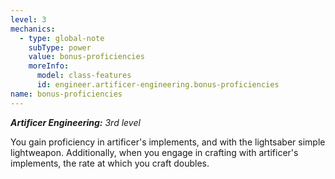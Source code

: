 ```yaml
---
level: 3
mechanics:
  - type: global-note
    subType: power
    value: bonus-proficiencies
    moreInfo:
      model: class-features
      id: engineer.artificer-engineering.bonus-proficiencies
name: bonus-proficiencies
---
```

_**Artificer Engineering:** 3rd level_
You gain proficiency in artificer's implements, and with the lightsaber simple lightweapon. Additionally, when you engage in crafting with artificer's implements, the rate at which you craft doubles.